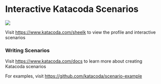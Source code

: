 # Interactive Katacoda Scenarios

[![](http://shields.katacoda.com/katacoda/sheelk/count.svg)](https://www.katacoda.com/sheelk "Get your profile on Katacoda.com")

Visit https://www.katacoda.com/sheelk to view the profile and interactive scenarios

### Writing Scenarios
Visit https://www.katacoda.com/docs to learn more about creating Katacoda scenarios

For examples, visit https://github.com/katacoda/scenario-example
